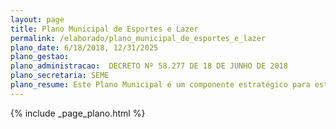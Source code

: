 ```yaml
---
layout: page
title: Plano Municipal de Esportes e Lazer
permalink: /elaborado/plano_municipal_de_esportes_e_lazer
plano_date: 6/18/2018, 12/31/2025
plano_gestao: 
plano_administracao:  DECRETO Nº 58.277 DE 18 DE JUNHO DE 2018
plano_secretaria: SEME
plano_resume: Este Plano Municipal é um componente estratégico para estruturar políticas públicas que promovam a cultura esportiva e de lazer na cidade de São Paulo, consolidando-se como direitos sociais. Valoriza a acessibilidade, intergeracionalidade, multidisciplinaridade, intersetorialidade e descentralização, visando democratizar o acesso à prática esportiva e fomentar condições para o lazer. Assim, o esporte, a atividade física e as práticas de lazer devem ser fortalecidos para que, ao serem incorporados à vida cotidiana dos cidadãos em diferentes etapas da vida, atuem como elementos de integração social, desenvolvimento humano e promoção da saúde. Sobretudo, busca capacitar o cidadão para o exercício da cidadania esportiva e de lazer.
---
```

<div>
{% include _page_plano.html %}
</div>
